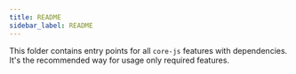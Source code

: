 ```yaml
---
title: README
sidebar_label: README
---
```

This folder contains entry points for all `core-js` features with dependencies. It's the recommended way for usage only required features.

